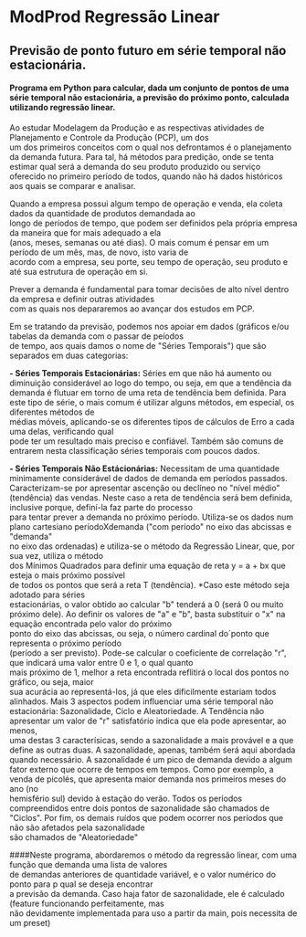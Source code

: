 # ModProd Regressão Linear

## Previsão de ponto futuro em série temporal não estacionária.

#### Programa em Python para calcular, dada um conjunto de pontos de uma série temporal não estacionária, a previsão do próximo ponto, calculada utilizando regressão linear.

Ao estudar Modelagem da Produção e as respectivas atividades de Planejamento e Controle da Produção (PCP), um dos<br>
um dos primeiros conceitos com o qual nos defrontamos é o planejamento da demanda futura.
Para tal, há métodos para predição, onde se tenta estimar qual será a demanda do seu produto produzido ou serviço<br>
oferecido no primeiro período de todos, quando não há dados históricos aos quais se comparar e analisar.

Quando a empresa possui algum tempo de operação e venda, ela coleta dados da quantidade de produtos demandada ao<br>
longo de períodos de tempo, que podem ser definidos pela própria empresa da maneira que for mais adequado a ela<br>
(anos, meses, semanas ou até dias). O mais comum é pensar em um período de um mês, mas, de novo, isto varia de <br>
acordo com a empresa, seu porte, seu tempo de operação, seu produto e até sua estrutura de operação em si.

Prever a demanda é fundamental para tomar decisões de alto nível dentro da empresa e definir outras atividades<br>
com as quais nos depararemos ao avançar dos estudos em PCP.

Em se tratando da previsão, podemos nos apoiar em dados (gráficos e/ou tabelas da demanda com o passar de peíodos <br>
de tempo, aos quais damos o nome de "Séries Temporais") que são separados em duas categorias:

**- Séries Temporais Estacionárias:**
	Séries em que não há aumento ou diminuição considerável ao logo do tempo, ou seja, em que a tendência da<br>
	demanda é flutuar em torno de uma reta de tendẽncia bem definida.
	Para este tipo de série, o mais comum é utilizar alguns métodos, em especial, os diferentes métodos de<br>
	médias móveis, aplicando-se os diferentes tipos de cálculos de Erro a cada uma delas, verificando qual<br>
	pode ter um resultado mais preciso e confiável.
	Também são comuns de entrarem nesta classificação séries temporais com poucos dados.

**- Séries Temporais Não Estácionárias:**
	Necessitam de uma quantidade minimamente considerável de dados de demanda em períodos passados.
	Caracterizam-se por apresentar ascenção ou declíneo no "nível médio" (tendência) das vendas.
	Neste caso a reta de tendência será bem definida, inclusive porque, definí-la faz parte do processo<br>
	para tentar prever a demanda no próximo período.
	Utiliza-se os dados num plano cartesiano períodoXdemanda ("com período" no eixo das abcissas e "demanda"<br>
	no eixo das ordenadas) e utiliza-se o método da Regressão Linear, que, por sua vez, utiliza o método<br>
	dos Mínimos Quadrados para definir uma equação de reta y = a + bx que esteja o mais próximo possível<br> 
	de todos os pontos que será a reta T (tendência). *Caso este método seja adotado para séries<br>
	estacionárias, o valor obtido ao calcular "b" tenderá a 0 (será 0 ou muito próximo dele).
	Ao definir os valores de "a" e "b", basta substituir o "x" na equação encontrada pelo valor do próximo<br>
	ponto do eixo das abcissas, ou seja, o número cardinal do´ponto que representa o próximo período<br>
	(período a ser previsto).
	Pode-se calcular o coeficiente de correlação "r", que indicará uma valor entre 0 e 1, o qual quanto<br>
	mais próximo de 1, melhor a reta encontrada reflitirá o local dos pontos no gráfico, ou seja, maior<br>
	sua acurácia ao representá-los, já que eles dificilmente estariam todos alinhados.
	Mais 3 aspectos podem influenciar uma série temporal não estacionária: Sazonalidade, Ciclo e Aleatoriedade.
	A Tendência não apresentar um valor de "r" satisfatório indica que ela pode apresentar, ao menos, <br>
	uma destas 3 caracterísicas, sendo a sazonalidade a mais provável e a que define as outras duas.
	A sazonalidade, apenas, também śerá aqui abordada quando necessário.
	A sazonalidade é um pico de demanda devido a algum fator externo que ocorre de tempos em tempos.
	Como por exemplo, a venda de picolés, que apresenta maior demanda nos primeiros meses do ano (no <br>
	hemisfério sul) devido à estação do verão.
	Todos os períodos compreendidos entre dois pontos de sazonalidade são chamados de "Ciclos".
	Por fim, os demais ruídos que podem ocorrer nos períodos que não são afetados pela sazonalidade<br>
	são chamados de "Aleatoriedade"
	

####Neste programa, abordaremos o método da regressão linear, com uma função que demanda uma lista de valores<br>
de demandas anteriores de quantidade variável, e o valor numérico do ponto para p qual se deseja encontrar<br>
a previsão da demanda. Caso haja fator de sazonalidade, ele é calculado (feature funcionando perfeitamente, mas <br>
não devidamente implementada para uso a partir da main, pois necessita de um preset)
